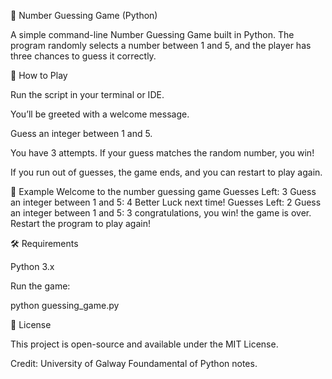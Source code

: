 🎲 Number Guessing Game (Python)

A simple command-line Number Guessing Game built in Python.
The program randomly selects a number between 1 and 5, and the player has three chances to guess it correctly.

🚀 How to Play

Run the script in your terminal or IDE.

You’ll be greeted with a welcome message.

Guess an integer between 1 and 5.

You have 3 attempts. If your guess matches the random number, you win!

If you run out of guesses, the game ends, and you can restart to play again.

🧠 Example
Welcome to the number guessing game
Guesses Left:  3
Guess an integer between 1 and 5:  4
Better Luck next time!
Guesses Left:  2
Guess an integer between 1 and 5:  3
congratulations, you win!
the game is over. Restart the program to play again!

🛠️ Requirements

Python 3.x

Run the game:

python guessing_game.py

📄 License

This project is open-source and available under the MIT License. 

Credit:
University of Galway Foundamental of Python notes. 
